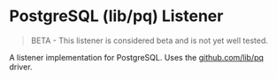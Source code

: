 # PostgreSQL (lib/pq) Listener

> BETA - This listener is considered beta and is not yet well tested.

A listener implementation for PostgreSQL. Uses the
[github.com/lib/pq](https://github.com/lib/pq) driver. 
